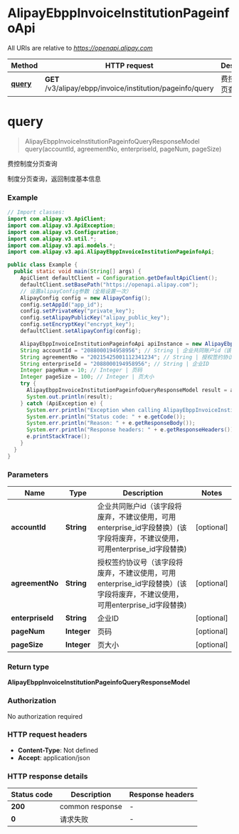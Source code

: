 # AlipayEbppInvoiceInstitutionPageinfoApi

All URIs are relative to *https://openapi.alipay.com*

| Method | HTTP request | Description |
|------------- | ------------- | -------------|
| [**query**](AlipayEbppInvoiceInstitutionPageinfoApi.md#query) | **GET** /v3/alipay/ebpp/invoice/institution/pageinfo/query | 费控制度分页查询 |


<a name="query"></a>
# **query**
> AlipayEbppInvoiceInstitutionPageinfoQueryResponseModel query(accountId, agreementNo, enterpriseId, pageNum, pageSize)

费控制度分页查询

制度分页查询，返回制度基本信息

### Example
```java
// Import classes:
import com.alipay.v3.ApiClient;
import com.alipay.v3.ApiException;
import com.alipay.v3.Configuration;
import com.alipay.v3.util.*;
import com.alipay.v3.api.models.*;
import com.alipay.v3.api.AlipayEbppInvoiceInstitutionPageinfoApi;

public class Example {
  public static void main(String[] args) {
    ApiClient defaultClient = Configuration.getDefaultApiClient();
    defaultClient.setBasePath("https://openapi.alipay.com");
    // 设置alipayConfig参数（全局设置一次）
    AlipayConfig config = new AlipayConfig();
    config.setAppId("app_id");
    config.setPrivateKey("private_key");
    config.setAlipayPublicKey("alipay_public_key");
    config.setEncryptKey("encrypt_key");
    defaultClient.setAlipayConfig(config);

    AlipayEbppInvoiceInstitutionPageinfoApi apiInstance = new AlipayEbppInvoiceInstitutionPageinfoApi(defaultClient);
    String accountId = "2088000194958956"; // String | 企业共同账户id（该字段将废弃，不建议使用，可用enterprise_id字段替换）(该字段将废弃，不建议使用，可用enterprise_id字段替换)
    String agreementNo = "20215425001112341234"; // String | 授权签约协议号（该字段将废弃，不建议使用，可用enterprise_id字段替换）(该字段将废弃，不建议使用，可用enterprise_id字段替换)
    String enterpriseId = "2088000194958956"; // String | 企业ID
    Integer pageNum = 10; // Integer | 页码
    Integer pageSize = 100; // Integer | 页大小
    try {
      AlipayEbppInvoiceInstitutionPageinfoQueryResponseModel result = apiInstance.query(accountId, agreementNo, enterpriseId, pageNum, pageSize);
      System.out.println(result);
    } catch (ApiException e) {
      System.err.println("Exception when calling AlipayEbppInvoiceInstitutionPageinfoApi#query");
      System.err.println("Status code: " + e.getCode());
      System.err.println("Reason: " + e.getResponseBody());
      System.err.println("Response headers: " + e.getResponseHeaders());
      e.printStackTrace();
    }
  }
}
```

### Parameters

| Name | Type | Description  | Notes |
|------------- | ------------- | ------------- | -------------|
| **accountId** | **String**| 企业共同账户id（该字段将废弃，不建议使用，可用enterprise_id字段替换）(该字段将废弃，不建议使用，可用enterprise_id字段替换) | [optional] |
| **agreementNo** | **String**| 授权签约协议号（该字段将废弃，不建议使用，可用enterprise_id字段替换）(该字段将废弃，不建议使用，可用enterprise_id字段替换) | [optional] |
| **enterpriseId** | **String**| 企业ID | [optional] |
| **pageNum** | **Integer**| 页码 | [optional] |
| **pageSize** | **Integer**| 页大小 | [optional] |

### Return type

**AlipayEbppInvoiceInstitutionPageinfoQueryResponseModel**

### Authorization

No authorization required

### HTTP request headers

 - **Content-Type**: Not defined
 - **Accept**: application/json

### HTTP response details
| Status code | Description | Response headers |
|-------------|-------------|------------------|
| **200** | common response |  -  |
| **0** | 请求失败 |  -  |

